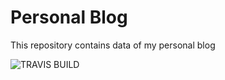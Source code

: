 # Personal Blog

This repository contains data of my personal blog

![TRAVIS BUILD](https://travis-ci.com/oteku/oteku.github.io.svg?branch=publication)
